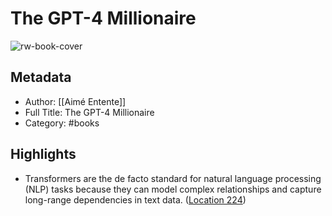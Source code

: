 # The GPT-4 Millionaire

![rw-book-cover](https://m.media-amazon.com/images/I/71tesobs3aL._SY160.jpg)

## Metadata
- Author: [[Aimé Entente]]
- Full Title: The GPT-4 Millionaire
- Category: #books

## Highlights
- Transformers are the de facto standard for natural language processing (NLP) tasks because they can model complex relationships and capture long-range dependencies in text data. ([Location 224](https://readwise.io/to_kindle?action=open&asin=B0BZL6LYVK&location=224))
